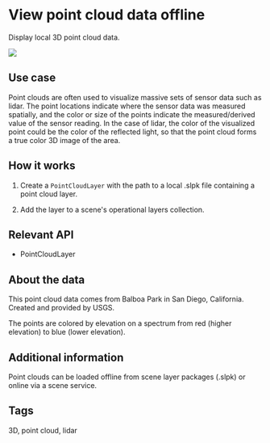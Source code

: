 # View point cloud data offline

Display local 3D point cloud data.

![]("ViewPointCloudDataOffline.png)

## Use case

Point clouds are often used to visualize massive sets of sensor data such as lidar. The point locations indicate where the sensor data was measured spatially, and the color or size of the points indicate the measured/derived value of the sensor reading. In the case of lidar, the color of the visualized point could be the color of the reflected light, so that the point cloud forms a true color 3D image of the area.

## How it works


1. Create a `PointCloudLayer` with the path to a local .slpk file containing a point cloud layer.

2. Add the layer to a scene's operational layers collection.


## Relevant API


* PointCloudLayer


## About the data

This point cloud data comes from Balboa Park in San Diego, California. Created and provided by USGS.

The points are colored by elevation on a spectrum from red (higher elevation) to blue (lower elevation).

## Additional information

Point clouds can be loaded offline from scene layer packages (.slpk) or online via a scene service.

## Tags

3D, point cloud, lidar
